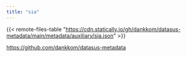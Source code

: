 ```yaml
---
title: "sia"
---
```


{{< remote-files-table "https://cdn.statically.io/gh/dankkom/datasus-metadata/main/metadata/auxiliary/sia.json" >}}

https://github.com/dankkom/datasus-metadata
